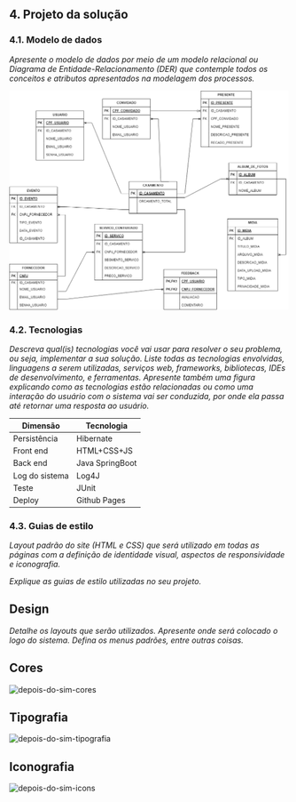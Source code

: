 ## 4. Projeto da solução

### 4.1. Modelo de dados

_Apresente o modelo de dados por meio de um modelo relacional ou Diagrama de Entidade-Relacionamento (DER) que contemple todos os conceitos e atributos apresentados na modelagem dos processos._ 

![Diagrama de Entidade Relacionamento de Exemplo](images/modelo-relacional.png "Diagrama de Entidade Relacionamento de Exemplo")

### 4.2. Tecnologias

_Descreva qual(is) tecnologias você vai usar para resolver o seu problema, ou seja, implementar a sua solução. Liste todas as tecnologias envolvidas, linguagens a serem utilizadas, serviços web, frameworks, bibliotecas, IDEs de desenvolvimento, e ferramentas. Apresente também uma figura explicando como as tecnologias estão relacionadas ou como uma interação do usuário com o sistema vai ser conduzida, por onde ela passa até retornar uma resposta ao usuário._

| **Dimensão**   | **Tecnologia**  |
| ---            | ---             |
| Persistência   | Hibernate       |
| Front end      | HTML+CSS+JS     |
| Back end       | Java SpringBoot |
| Log do sistema | Log4J           |
| Teste          | JUnit           |
| Deploy         | Github Pages    |


### 4.3. Guias de estilo

_Layout padrão do site (HTML e CSS) que será utilizado em todas as páginas com a definição de identidade visual, aspectos de responsividade e iconografia._

_Explique as guias de estilo utilizadas no seu projeto._

## Design

_Detalhe os layouts que serão utilizados. Apresente onde será colocado o logo do sistema. Defina os menus padrões, entre outras coisas._


## Cores

![depois-do-sim-cores](https://github.com/ICEI-PUC-Minas-PMGES-TI/pmg-es-2023-2-ti2-3687100-depois-do-sim/assets/123561984/e4eacfad-307c-4464-ad97-e3233dc3a6a0)


## Tipografia

![depois-do-sim-tipografia](https://github.com/ICEI-PUC-Minas-PMGES-TI/pmg-es-2023-2-ti2-3687100-depois-do-sim/assets/123561984/5cfbb91f-8656-46e4-a23f-b8a93f8c570e)


## Iconografia

![depois-do-sim-icons](https://github.com/ICEI-PUC-Minas-PMGES-TI/pmg-es-2023-2-ti2-3687100-depois-do-sim/assets/123561984/e71c6e59-a6bb-4fb9-9443-8c4b179c3542)
